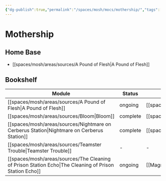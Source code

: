 ```yaml
---
{"dg-publish":true,"permalink":"/spaces/mosh/mocs/mothership/","tags":["mosh"],"created":"","updated":""}
---
```



# Mothership

## Home Base

- [[spaces/mosh/areas/sources/A Pound of Flesh\|A Pound of Flesh]]

## Bookshelf

| Module                                                                                                    | Status   | Cluster                                |
| --------------------------------------------------------------------------------------------------------- | -------- | -------------------------------------- |
| [[spaces/mosh/areas/sources/A Pound of Flesh\|A Pound of Flesh]]                                       | ongoing  | [[spaces/mosh/mocs/Banquo\|Banquo]] |
| [[spaces/mosh/areas/sources/Bloom\|Bloom]]                                                             | complete | [[spaces/mosh/mocs/Banquo\|Banquo]] |
| [[spaces/mosh/areas/sources/Nightmare on Cerberus Station\|Nightmare on Cerberus Station]]             | complete | [[spaces/mosh/mocs/Banquo\|Banquo]] |
| [[spaces/mosh/areas/sources/Teamster Trouble\|Teamster Trouble]]                                       | \-       | \-                                     |
| [[spaces/mosh/areas/sources/The Cleaning of Prison Station Echo\|The Cleaning of Prison Station Echo]] | ongoing  | [[Magnum\|Magnum]]                     |
